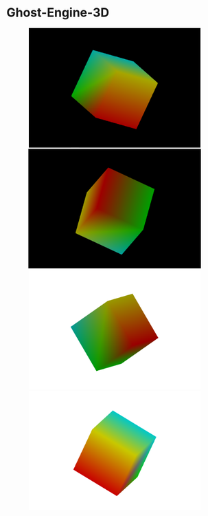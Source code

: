 # Ghost-Engine-3D

<p align="center">
  <img src="/Media/Cube_1.PNG" width="400" alt="Cube_1">
  <img src="/Media/Cube_2.PNG" width="402" alt="Cube_2">
  <img src="/Media/Cube_3.PNG" width="400" alt="Cube_3">
  <img src="/Media/Cube_4.PNG" width="400" alt="Cube_1">



</p>

